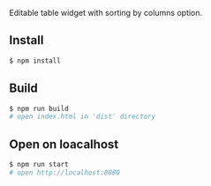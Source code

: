 Editable table widget with sorting by columns option.


## Install

```sh
$ npm install
```

## Build

```sh
$ npm run build
# open index.html in 'dist' directory
```

## Open on loacalhost

```sh
$ npm run start
# open http://localhost:8080
```
